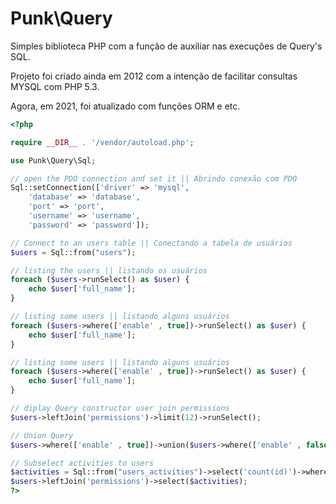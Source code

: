 # Punk\Query

Simples biblioteca PHP com a função de auxiliar nas execuções de Query's SQL.

Projeto foi criado ainda em 2012 com a intenção de facilitar consultas MYSQL com PHP 5.3. 

Agora, em 2021, foi atualizado com funções ORM e etc.

```php
<?php

require __DIR__ . '/vendor/autoload.php';

use Punk\Query\Sql;

// open the PDO connection and set it || Abrindo conexão com PDO
Sql::setConnection(['driver' => 'mysql',
    'database' => 'database',
    'port' => 'port',
    'username' => 'username',
    'password' => 'password']);

// Connect to an users table || Conectando a tabela de usuários
$users = Sql::from("users");

// listing the users || listando os usuários
foreach ($users->runSelect() as $user) {
    echo $user['full_name'];
}

// listing some users || listando alguns usuários
foreach ($users->where(['enable' , true])->runSelect() as $user) {
    echo $user['full_name'];
}

// listing some users || listando alguns usuários
foreach ($users->where(['enable' , true])->runSelect() as $user) {
    echo $user['full_name'];
}

// diplay Query constructor user join permissions
$users->leftJoin('permissions')->limit(12)->runSelect();

// Union Query
$users->where(['enable' , true])->union($users->where(['enable' , false]));

// Subselect activities to users
$activities = Sql::from("users_activities")->select('count(id)')->where(['user_id', 'id']);
$users->leftJoin('permissions')->select($activities);
?>
```
